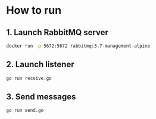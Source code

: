# How to run

## 1. Launch RabbitMQ server

```sh
docker run -p 5672:5672 rabbitmq:3.7-management-alpine
```

## 2. Launch listener

```sh
go run receive.go
```

## 3. Send messages

```sh
go run send.go
```